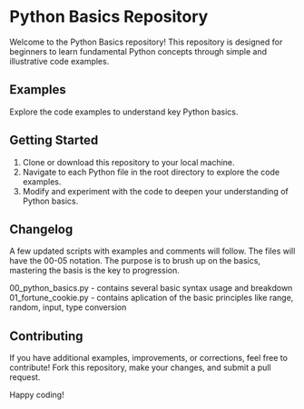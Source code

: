 # Python Basics Repository

Welcome to the Python Basics repository! This repository is designed for beginners to learn fundamental Python concepts through simple and illustrative code examples.

## Examples

Explore the code examples to understand key Python basics.

## Getting Started

1. Clone or download this repository to your local machine.
2. Navigate to each Python file in the root directory to explore the code examples.
3. Modify and experiment with the code to deepen your understanding of Python basics.


## Changelog

A few updated scripts with examples and comments will follow. The files will have the 00-05 notation.
The purpose is to brush up on the basics, mastering the basis is the key to progression.

00_python_basics.py - contains several basic syntax usage and breakdown
01_fortune_cookie.py - contains aplication of the basic principles like range, random, input, type conversion

## Contributing

If you have additional examples, improvements, or corrections, feel free to contribute! Fork this repository, make your changes, and submit a pull request.

Happy coding!
